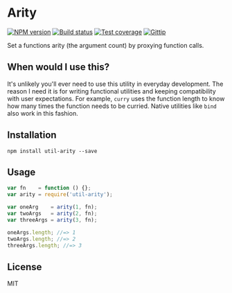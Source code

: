 # Arity

[![NPM version][npm-image]][npm-url]
[![Build status][travis-image]][travis-url]
[![Test coverage][coveralls-image]][coveralls-url]
[![Gittip][gittip-image]][gittip-url]

Set a functions arity (the argument count) by proxying function calls.

## When would I use this?

It's unlikely you'll ever need to use this utility in everyday development. The reason I need it is for writing functional utilities and keeping compatibility with user expectations. For example, `curry` uses the function length to know how many times the function needs to be curried. Native utilities like `bind` also work in this fashion.

## Installation

```
npm install util-arity --save
```

## Usage

```javascript
var fn    = function () {};
var arity = require('util-arity');

var oneArg    = arity(1, fn);
var twoArgs   = arity(2, fn);
var threeArgs = arity(3, fn);

oneArgs.length; //=> 1
twoArgs.length; //=> 2
threeArgs.length; //=> 3
```

## License

MIT

[npm-image]: https://img.shields.io/npm/v/util-arity.svg?style=flat
[npm-url]: https://npmjs.org/package/util-arity
[travis-image]: https://img.shields.io/travis/blakeembrey/arity.svg?style=flat
[travis-url]: https://travis-ci.org/blakeembrey/arity
[coveralls-image]: https://img.shields.io/coveralls/blakeembrey/arity.svg?style=flat
[coveralls-url]: https://coveralls.io/r/blakeembrey/arity?branch=master
[gittip-image]: https://img.shields.io/gittip/blakeembrey.svg?style=flat
[gittip-url]: https://www.gittip.com/blakeembrey
